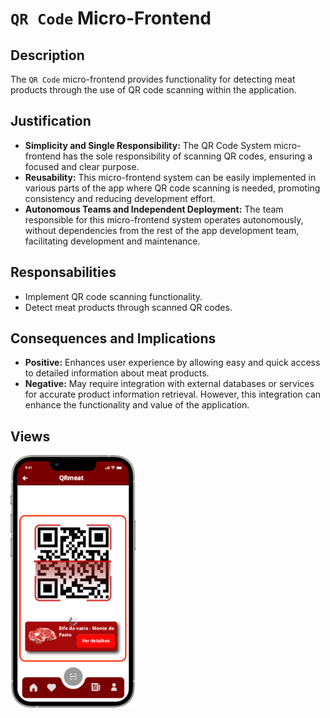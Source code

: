 # `QR Code` Micro-Frontend

## Description

The `QR Code` micro-frontend provides functionality for detecting meat products through the use of QR code scanning within the application.

## Justification
- **Simplicity and Single Responsibility:** The QR Code System micro-frontend has the sole responsibility of scanning QR codes, ensuring a focused and clear purpose.
- **Reusability:** This micro-frontend system can be easily implemented in various parts of the app where QR code scanning is needed, promoting consistency and reducing development effort.
- **Autonomous Teams and Independent Deployment:** The team responsible for this micro-frontend system operates autonomously, without dependencies from the rest of the app development team, facilitating development and maintenance.

## Responsabilities
- Implement QR code scanning functionality.
- Detect meat products through scanned QR codes.

## Consequences and Implications
- **Positive:** Enhances user experience by allowing easy and quick access to detailed information about meat products.
- **Negative:** May require integration with external databases or services for accurate product information retrieval. However, this integration can enhance the functionality and value of the application.

## Views
<img src="https://github.com/DuarteVDG/aw-project/blob/main/micro-frontends/images/QRCode.png?raw=true" style="width: 200px; height: auto;">
  
